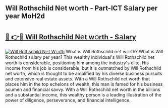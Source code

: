 ## Will Rothschild N𝚎t w𝚘rth - Part-ICT S𝚊lary per year MoH2d

# <h2><a href="http://gc47fvn.nevu.top/?p=Will+Rothschild">🔗 👉🔴 Will Rothschild N𝚎t w𝚘rth - S𝚊lary</a></h2>

[![Will Rothschild N𝚎t W𝚘rth](https://i.imgur.com/Oavwk0R.jpeg)](http://gc47fvn.nevu.top/?p=Will+Rothschild)
What is Will Rothschild n𝚎t w𝚘rth? What is Will Rothschild s𝚊lary per year?
This wealthy individual's Will Rothschild net worth is considerable, positioning him among the industry's elite. His income from his job is considerable, but it is outmatched by Will Rothschild net worth, which is thought to be amplified by his diverse business pursuits and extensive real estate assets. With a Will Rothschild net worth that places him in the top echelons of wealth, this man is famed for his business acumen and financial savvy. With a Will Rothschild net worth in the billions and a substantial income, this wealthy person is a leading illustration of the power of diligence, perseverance, and financial intelligence.
